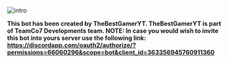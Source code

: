 ![intro](http://r69.cooltext.com/rendered/cooltext308656082057234.png)

**This bot has been created by TheBestGamerYT.
TheBestGamerYT is part of TeamCo7 Developments team.
NOTE: 
In case you would wish to invite this bot into yours server use the following link:
https://discordapp.com/oauth2/authorize/?permissions=66060296&scope=bot&client_id=363356945760911360**
